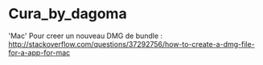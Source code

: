 Cura_by_dagoma
==============

'Mac'
Pour creer un nouveau DMG de bundle :
http://stackoverflow.com/questions/37292756/how-to-create-a-dmg-file-for-a-app-for-mac
